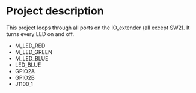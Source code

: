 # Project description

This project loops through all ports on the IO_extender (all except SW2).
It turns every LED on and off.

- M_LED_RED
- M_LED_GREEN
- M_LED_BLUE
- LED_BLUE
- GPIO2A
- GPIO2B
- J1100_1
